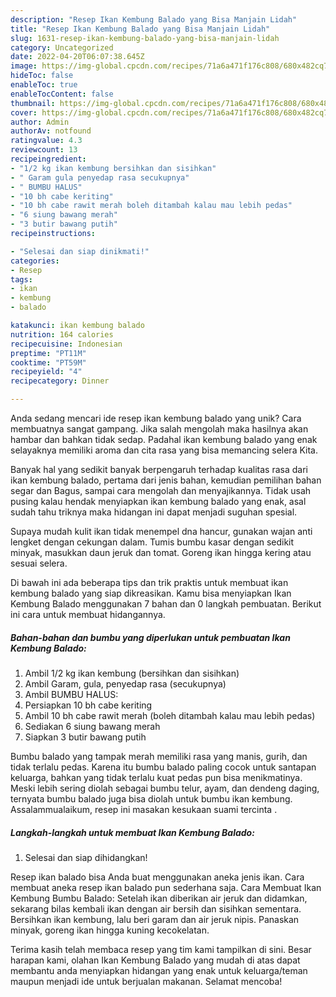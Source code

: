```yaml
---
description: "Resep Ikan Kembung Balado yang Bisa Manjain Lidah"
title: "Resep Ikan Kembung Balado yang Bisa Manjain Lidah"
slug: 1631-resep-ikan-kembung-balado-yang-bisa-manjain-lidah
category: Uncategorized
date: 2022-04-20T06:07:38.645Z
image: https://img-global.cpcdn.com/recipes/71a6a471f176c808/680x482cq70/ikan-kembung-balado-foto-resep-utama.jpg
hideToc: false
enableToc: true
enableTocContent: false
thumbnail: https://img-global.cpcdn.com/recipes/71a6a471f176c808/680x482cq70/ikan-kembung-balado-foto-resep-utama.jpg
cover: https://img-global.cpcdn.com/recipes/71a6a471f176c808/680x482cq70/ikan-kembung-balado-foto-resep-utama.jpg
author: Admin
authorAv: notfound
ratingvalue: 4.3
reviewcount: 13
recipeingredient:
- "1/2 kg ikan kembung bersihkan dan sisihkan"
- " Garam gula penyedap rasa secukupnya"
- " BUMBU HALUS"
- "10 bh cabe keriting"
- "10 bh cabe rawit merah boleh ditambah kalau mau lebih pedas"
- "6 siung bawang merah"
- "3 butir bawang putih"
recipeinstructions:

- "Selesai dan siap dinikmati!"
categories:
- Resep
tags:
- ikan
- kembung
- balado

katakunci: ikan kembung balado 
nutrition: 164 calories
recipecuisine: Indonesian
preptime: "PT11M"
cooktime: "PT59M"
recipeyield: "4"
recipecategory: Dinner

---
```





Anda sedang mencari ide resep ikan kembung balado yang unik? Cara membuatnya sangat gampang. Jika salah mengolah maka hasilnya akan hambar dan bahkan tidak sedap. Padahal ikan kembung balado yang enak selayaknya memiliki aroma dan cita rasa yang bisa memancing selera Kita.





Banyak hal yang sedikit banyak berpengaruh terhadap kualitas rasa dari ikan kembung balado, pertama dari jenis bahan, kemudian pemilihan bahan segar dan Bagus, sampai cara mengolah dan menyajikannya. Tidak usah pusing kalau hendak menyiapkan ikan kembung balado yang enak,      asal sudah tahu triknya maka hidangan ini dapat menjadi suguhan spesial.














Supaya mudah kulit ikan tidak menempel dna hancur, gunakan wajan anti lengket dengan cekungan dalam. Tumis bumbu kasar dengan sedikit minyak, masukkan daun jeruk dan tomat. Goreng ikan hingga kering atau sesuai selera.






Di bawah ini ada beberapa tips dan trik praktis untuk membuat ikan kembung balado yang siap dikreasikan. Kamu bisa menyiapkan Ikan Kembung Balado menggunakan 7 bahan dan 0 langkah pembuatan. Berikut ini cara untuk membuat hidangannya.

<!--inarticleads1-->

##### Bahan-bahan dan bumbu yang diperlukan untuk pembuatan Ikan Kembung Balado:

1. Ambil 1/2 kg ikan kembung (bersihkan dan sisihkan)
1. Ambil  Garam, gula, penyedap rasa (secukupnya)
1. Ambil  BUMBU HALUS:
1. Persiapkan 10 bh cabe keriting
1. Ambil 10 bh cabe rawit merah (boleh ditambah kalau mau lebih pedas)
1. Sediakan 6 siung bawang merah
1. Siapkan 3 butir bawang putih


Bumbu balado yang tampak merah memiliki rasa yang manis, gurih, dan tidak terlalu pedas. Karena itu bumbu balado paling cocok untuk santapan keluarga, bahkan yang tidak terlalu kuat pedas pun bisa menikmatinya. Meski lebih sering diolah sebagai bumbu telur, ayam, dan dendeng daging, ternyata bumbu balado juga bisa diolah untuk bumbu ikan kembung. Assalammualaikum, resep ini masakan kesukaan suami tercinta ️. 

<!--inarticleads2-->

##### Langkah-langkah untuk membuat Ikan Kembung Balado:


1. Selesai dan siap dihidangkan!

Resep ikan balado bisa Anda buat menggunakan aneka jenis ikan. Cara membuat aneka resep ikan balado pun sederhana saja. Cara Membuat Ikan Kembung Bumbu Balado: Setelah ikan diberikan air jeruk dan didamkan, sekarang bilas kembali ikan dengan air bersih dan sisihkan sementara. Bersihkan ikan kembung, lalu beri garam dan air jeruk nipis. Panaskan minyak, goreng ikan hingga kuning kecokelatan. 

Terima kasih telah membaca resep yang tim kami tampilkan di sini. Besar harapan kami, olahan Ikan Kembung Balado yang mudah di atas dapat membantu anda menyiapkan hidangan yang enak untuk keluarga/teman maupun menjadi ide untuk berjualan makanan. Selamat mencoba!
